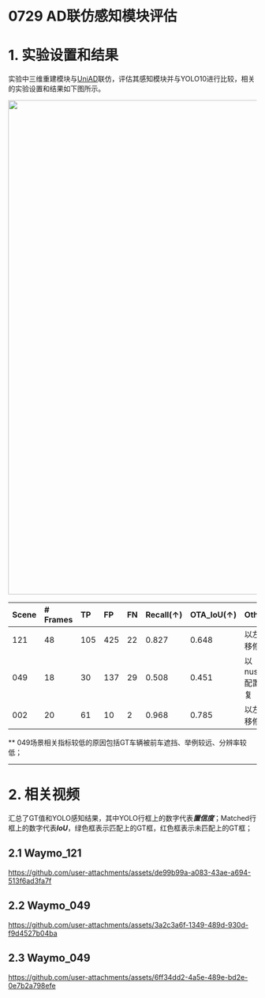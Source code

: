 # 0729 AD联仿感知模块评估

# 1. 实验设置和结果
实验中三维重建模块与[UniAD](https://arxiv.org/abs/2212.10156)联仿，评估其感知模块并与YOLO10进行比较，相关的实验设置和结果如下图所示。

<div align=center>
<img src="https://github.com/user-attachments/assets/57ad0ca1-4398-4f54-8bd2-e3d552dec6b8" width="1000px">
</div>


| Scene   | # Frames  |   TP |   FP |    FN |    Recall(↑) |   OTA_IoU(↑) | Other |
|:----------|:----------|:------|:--------|:--------|:--------|:--------|:--------|
| 121   | 48 |   105 |  425   |  22 | 0.827 | 0.648 | 以左右平移修复
| 049   | 18 |   30  |  137   |  29 | 0.508 | 0.451 | 以nuscenes配置为修复
| 002   | 20 |   61  |  10    |  2  | 0.968 | 0.785 | 以左右平移修复

** 049场景相关指标较低的原因包括GT车辆被前车遮挡、举例较远、分辨率较低；

---


# 2. 相关视频
汇总了GT值和YOLO感知结果，其中YOLO行框上的数字代表***置信度***；Matched行框上的数字代表***IoU***，绿色框表示匹配上的GT框，红色框表示未匹配上的GT框；

## 2.1 Waymo_121 

https://github.com/user-attachments/assets/de99b99a-a083-43ae-a694-513f6ad3fa7f

## 2.2 Waymo_049

https://github.com/user-attachments/assets/3a2c3a6f-1349-489d-930d-f9d4527b04ba

## 2.3 Waymo_049

https://github.com/user-attachments/assets/6ff34dd2-4a5e-489e-bd2e-0e7b2a798efe








